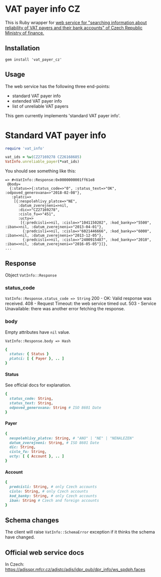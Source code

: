 # VAT payer info CZ
This is Ruby wrapper for [web service for "searching information about reliability of VAT payers and their bank accounts" of Czech Republic Ministry of finance.](http://www.etrzby.cz/cs/index)

## Installation
`gem install 'vat_payer_cz'`

## Usage
The web service has the following three end-points:
- standard VAT payer info
- extended VAT payer info
- list of unreliable VAT payers

This gem currently implements 'standard VAT payer info'.

# Standard VAT payer info
```ruby
require 'vat_info'

vat_ids = %w(CZ27169278 CZ26168685)
VatInfo.unreliable_payer(*vat_ids)
```
You should see something like this:
```shell
=> #<VatInfo::Response:0x0000000001ff61e8
 @body=
  {:status=>{:status_code=>"0", :status_text=>"OK", :odpoved_generovana=>"2018-02-08"},
   :platci=>
    [{:nespolehlivy_platce=>"NE",
      :datum_zverejneni=>nil,
      :dic=>"CZ27169278",
      :cislo_fu=>"451",
      :ucty=>
       [{:predcisli=>nil, :cislo=>"1041150202", :kod_banky=>"5500", :iban=>nil, :datum_zverejneni=>"2013-04-01"},
        {:predcisli=>nil, :cislo=>"6021446666", :kod_banky=>"6000", :iban=>nil, :datum_zverejneni=>"2013-12-05"},
        {:predcisli=>nil, :cislo=>"2400915487", :kod_banky=>"2010", :iban=>nil, :datum_zverejneni=>"2016-05-05"}]},
...
```
## Response
Object `VatInfo::Response`
### status_code
`VatInfo::Response.status_code => String`
200 - OK: Valid response was received.
408 - Request Timeout: the web service timed out.
503 - Service Unavailable: there was another error fetching the response.

### body
Empty attributes have `nil` value.

`VatInfo::Response.body => Hash`
```ruby
{
  status: { Status }
  platci: [ { Payer }, .. ]
}
```
#### Status
See official docs for explanation.
```ruby
{
  status_code: String,
  status_text: String,
  odpoved_generovana: String # ISO 8601 Date
}
```
#### Payer
```ruby
{
  nespolehlivy_platce: String, # "ANO" | "NE" | "NENALEZEN"
  datum_zverejneni: String, # ISO 8601 Date
  dic: String,
  cislo_fu: String,
  ucty: [ { Account }, .. ]
}
```
#### Account
```ruby
{
  predcisli: String, # only Czech accounts
  cislo: String, # only Czech accounts
  kod_banky: String, # only Czech accounts
  iban: String # Czech and foreign accounts
}
```

## Schema changes
The client will raise `VatInfo::SchemaError` exception if it thinks the schema have changed.

## Official web service docs
In Czech: https://adisspr.mfcr.cz/adistc/adis/idpr_pub/dpr_info/ws_spdph.faces
